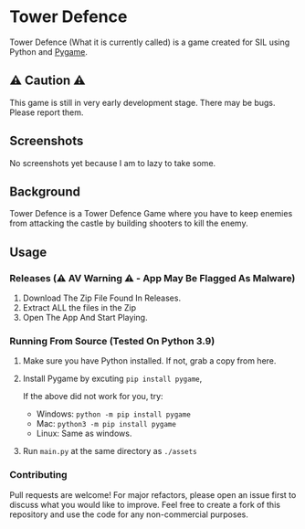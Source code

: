 # Tower Defence

Tower Defence (What it is currently called) is a game created for SIL using Python and [Pygame](https://www.pygame.org/wiki/about).

## ⚠️ Caution ⚠️

This game is still in very early development stage. There may be bugs. Please report them.

## Screenshots

No screenshots yet because I am to lazy to take some.

## Background

Tower Defence is a Tower Defence Game where you have to keep enemies from attacking the castle by building shooters to kill the enemy.

## Usage
### Releases (⚠️ AV Warning ⚠️ - App May Be Flagged As Malware)

1. Download The Zip File Found In Releases.
2. Extract ALL the files in the Zip
3. Open The App And Start Playing.

### Running From Source (Tested On Python 3.9)

1. Make sure you have Python installed. If not, grab a copy from here.
2. Install Pygame by excuting ``pip install pygame``,

   If the above did not work for you, try:
   * Windows:
    ``python -m pip install pygame``
   * Mac: 
    ``python3 -m pip install pygame``
   * Linux:
    Same as windows.
3. Run ``main.py`` at the same directory as ``./assets``

### Contributing
Pull requests are welcome! For major refactors, please open an issue first to discuss what you would like to improve. Feel free to create a fork of this repository and use the code for any non-commercial purposes.
